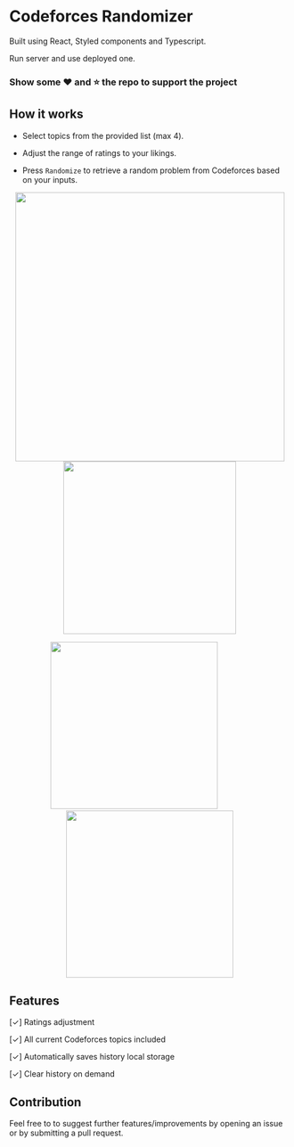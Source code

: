 # Codeforces Randomizer

Built using React, Styled components and Typescript.

Run server and use deployed one. 

### Show some :heart: and :star: the repo to support the project

## How it works

- Select topics from the provided list (max 4).

- Adjust the range of ratings to your likings.

- Press `Randomize` to retrieve a random problem from Codeforces based on your inputs.

<p align='center'><img width="483px" src="screenshots/SS1.PNG"> <img height="310px" src="screenshots/SS2.png"></p> 
<p align='center'><img class="temp" height="300px" src="screenshots/SS3.png">&emsp;&emsp;&emsp;&emsp;<img class="temp" height="300px" src="screenshots/SS4.png"></p>

## Features

[✓] Ratings adjustment

[✓] All current Codeforces topics included

[✓] Automatically saves history local storage

[✓] Clear history on demand

## Contribution

Feel free to to suggest further features/improvements by opening an issue or by submitting a pull request.
